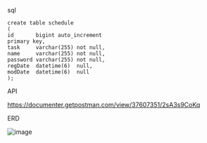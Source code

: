 sql
```
create table schedule
(
id       bigint auto_increment
primary key,
task     varchar(255) not null,
name     varchar(255) not null,
password varchar(255) not null,
regDate  datetime(6)  null,
modDate  datetime(6)  null
);
```

API

https://documenter.getpostman.com/view/37607351/2sA3s9CoKq


ERD

![image](https://github.com/user-attachments/assets/578f8831-ce9d-4c05-abb3-cc2ce989b279)
